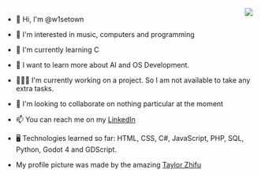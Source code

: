 <img align="right" src="https://github-readme-stats.vercel.app/api/top-langs/?username=W1setown&langs_count=8" />

* 👋 Hi, I'm @w1setown
  
* 👀 I'm interested in music, computers and programming

* 🌱 I'm currently learning C

* 🧗 I want to learn more about AI and OS Development.

* 👨🏻‍💻 I'm currently working on a project. So I am not available to take any extra tasks.

* 💞️ I'm looking to collaborate on nothing particular at the moment

* 📫 You can reach me on my [LinkedIn](https://www.linkedin.com/in/gabrielganderup/)

* 🖥️ Technologies learned so far: HTML, CSS, C#, JavaScript, PHP, SQL, Python, Godot 4 and GDScript.

* My profile picture was made by the amazing [Taylor Zhifu](https://artistree.io/taylorzhifu)

<br clear="left"/>
